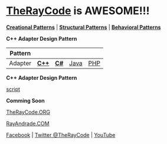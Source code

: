# [TheRayCode](../../../README.md) is AWESOME!!!

**[Creational Patterns](../README.md)** | **[Structural Patterns](../../Structural/README.md)** | **[Behavioral Patterns](../../Behavioral/README.md)**

**C++ Adapter Design Pattern**

|Pattern|   |   |   |   |
|---|---|---|---|---|
| Adapter | [**C++**](../../../CPP/Structural/Adapter/README.md) | [**C#**](../../../Csharp/Structural/Adapter/README.md) | [Java](../../../Java/Structural/Adapter/README.md) | [PHP](../../../PHP/Structural/Adapter/README.md) |

**C++ Adapter Design Pattern**

[script](./script/page01.md)

**Comming Soon**

[TheRayCode.ORG](https://www.TheRayCode.org)

[RayAndrade.COM](https://www.RayAndrade.com)

[Facebook](https://www.facebook.com/TheRayCode/) | [Twitter @TheRayCode](https://www.twitter.com/TheRayCode/) | [YouTube](https://www.youtube.com/TheRayCode/)
